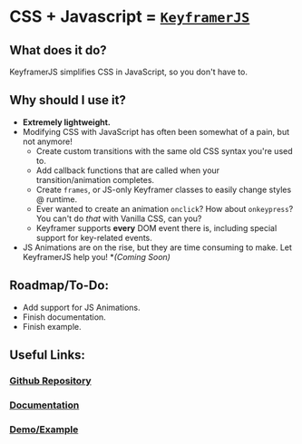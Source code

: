 # CSS + Javascript = [`KeyframerJS`](https://raghav-misra.github.io/keyframer-js)

## What does it do?
KeyframerJS simplifies CSS in JavaScript, so you don't have to.

## Why should I use it?
* **Extremely lightweight.**
* Modifying CSS with JavaScript has often been somewhat of a pain, but not anymore!
  - Create custom transitions with the same old CSS syntax you're used to.
  - Add callback functions that are called when your transition/animation completes.
  - Create `frames`, or JS-only Keyframer classes to easily change styles @ runtime.
  - Ever wanted to create an animation `onclick`? How about `onkeypress`? You can't do _that_ with Vanilla CSS, can you?
  - Keyframer supports **every** DOM event there is, including special support for key-related events.
* JS Animations are on the rise, but they are time consuming to make. Let KeyframerJS help you! **(Coming Soon)*

## Roadmap/To-Do:
* Add support for JS Animations.
* Finish documentation.
* Finish example.

## Useful Links:
### [Github Repository](https://github.com/raghav-misra/keyframer-js)
### [Documentation](https://keyframer.obliviontech.dev/docs)
### [Demo/Example](https://keyframer.obliviontech.dev/demo)



